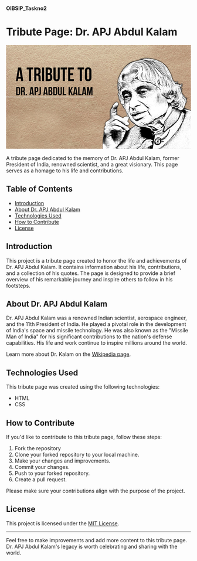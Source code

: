 #### OIBSIP_Taskno2
# Tribute Page: Dr. APJ Abdul Kalam

![APJ Abdul Kalam](apj.jpg)

A tribute page dedicated to the memory of Dr. APJ Abdul Kalam, former President of India, renowned scientist, and a great visionary. This page serves as a homage to his life and contributions.

## Table of Contents

- [Introduction](#introduction)
- [About Dr. APJ Abdul Kalam](#about-dr-apj-abdul-kalam)
- [Technologies Used](#technologies-used)
- [How to Contribute](#how-to-contribute)
- [License](#license)

## Introduction

This project is a tribute page created to honor the life and achievements of Dr. APJ Abdul Kalam. It contains information about his life, contributions, and a collection of his quotes. The page is designed to provide a brief overview of his remarkable journey and inspire others to follow in his footsteps.

## About Dr. APJ Abdul Kalam

Dr. APJ Abdul Kalam was a renowned Indian scientist, aerospace engineer, and the 11th President of India. He played a pivotal role in the development of India's space and missile technology. He was also known as the "Missile Man of India" for his significant contributions to the nation's defense capabilities. His life and work continue to inspire millions around the world.

Learn more about Dr. Kalam on the [Wikipedia page](https://en.wikipedia.org/wiki/A._P._J._Abdul_Kalam).

## Technologies Used

This tribute page was created using the following technologies:

- HTML
- CSS

## How to Contribute

If you'd like to contribute to this tribute page, follow these steps:

1. Fork the repository
2. Clone your forked repository to your local machine.
3. Make your changes and improvements.
4. Commit your changes.
5. Push to your forked repository.
6. Create a pull request.

Please make sure your contributions align with the purpose of the project.

## License

This project is licensed under the [MIT License](LICENSE).

---

Feel free to make improvements and add more content to this tribute page. Dr. APJ Abdul Kalam's legacy is worth celebrating and sharing with the world.

